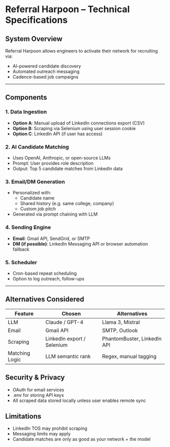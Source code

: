 # Referral Harpoon – Technical Specifications

## System Overview

Referral Harpoon allows engineers to activate their network for recruiting via:
- AI-powered candidate discovery
- Automated outreach messaging
- Cadence-based job campaigns

---

## Components

### 1. Data Ingestion
- **Option A**: Manual upload of LinkedIn connections export (CSV)
- **Option B**: Scraping via Selenium using user session cookie
- **Option C**: LinkedIn API (if user has access)

### 2. AI Candidate Matching
- Uses OpenAI, Anthropic, or open-source LLMs
- Prompt: User provides role description
- Output: Top 5 candidate matches from LinkedIn data

### 3. Email/DM Generation
- Personalized with:
  - Candidate name
  - Shared history (e.g. same college, company)
  - Custom job pitch
- Generated via prompt chaining with LLM

### 4. Sending Engine
- **Email**: Gmail API, SendGrid, or SMTP
- **DM (if possible)**: LinkedIn Messaging API or browser automation fallback

### 5. Scheduler
- Cron-based repeat scheduling
- Option to log outreach, follow-ups

---

## Alternatives Considered

| Feature | Chosen | Alternatives |
|--------|--------|--------------|
| LLM | Claude / GPT-4 | Llama 3, Mistral |
| Email | Gmail API | SMTP, Outlook |
| Scraping | LinkedIn export / Selenium | PhantomBuster, LinkedIn API |
| Matching Logic | LLM semantic rank | Regex, manual tagging |

## Security & Privacy

- OAuth for email services
- .env for storing API keys
- All scraped data stored locally unless user enables remote sync

## Limitations

- LinkedIn TOS may prohibit scraping
- Messaging limits may apply
- Candidate matches are only as good as your network + the model
